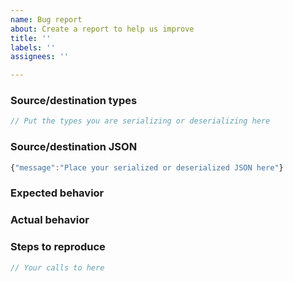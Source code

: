```yaml
---
name: Bug report
about: Create a report to help us improve
title: ''
labels: ''
assignees: ''

---
```


### Source/destination types

```csharp
// Put the types you are serializing or deserializing here
```

### Source/destination JSON

```javascript
{"message":"Place your serialized or deserialized JSON here"}
```

### Expected behavior

<!-- What did you expect to happen? -->

### Actual behavior

<!-- What happened instead? -->

### Steps to reproduce

```csharp
// Your calls to here
```
